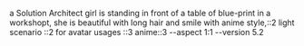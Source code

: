 a Solution Architect girl is standing in front of a table of blue-print in a workshopt, she is beautiful with long hair and smile with anime style,::2 light scenario ::2 for avatar usages ::3 anime::3 --aspect 1:1 --version 5.2